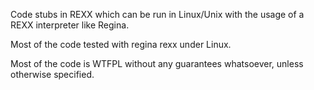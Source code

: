 Code stubs in REXX which can be run in Linux/Unix with the usage of a REXX interpreter like Regina.

Most of the code tested with regina rexx under Linux.

Most of the code is WTFPL without any guarantees whatsoever, unless otherwise specified.
